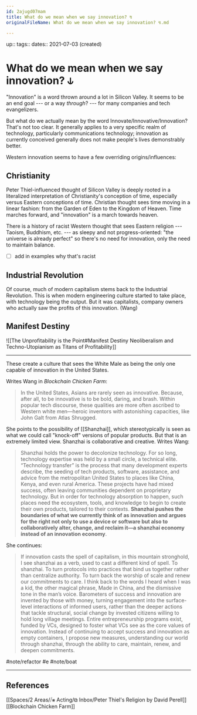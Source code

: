 ```yaml
---
id: 2ajugd07mam
title: What do we mean when we say innovation? ↯
originalFileName: What do we mean when we say innovation? ↯.md

---
```


up::
tags::
dates:: 2021-07-03 (created)

# What do we mean when we say innovation? ⫝

"Innovation" is a word thrown around a lot in Silicon Valley. It seems to be an end goal --- or a way *through*? --- for many companies and tech evangelizers.

But what do we actually mean by the word Innovate/Innovative/Innovation? That's not too clear. It generally applies to a very specific realm of technology, particularly communications technology; innovation as currently conceived generally does not make people's lives demonstrably better.

Western innovation seems to have a few overriding origins/influences:

## Christianity

Peter Thiel-influenced thought of Silicon Valley is deeply rooted in a literalized interpretation of Christianity's conception of time, especially versus Eastern conceptions of time. Christian thought sees time moving in a linear fashion: from the Garden of Eden to the Kingdom of Heaven. Time marches forward, and "innovation" is a march towards heaven.

There is a history of racist Western thought that sees Eastern religion --- Taoism, Buddhism, etc. --- as sleepy and not progress-oriented: "the universe is already perfect" so there's no need for innovation, only the need to maintain balance.

* [ ] add in examples why that's racist

## Industrial Revolution

Of course, much of modern capitalism stems back to the Industrial Revolution. This is when modern engineering culture started to take place, with technology being the output. But it was capitalists, company owners who actually saw the profits of this innovation. (Wang)

## Manifest Destiny

![[The Unprofitability is the Point#Manifest Destiny Neoliberalism and Techno-Utopianism as Titans of Profitability]]

***

These create a culture that sees the White Male as being the only one capable of innovation in the United States.

Writes Wang in *Blockchain Chicken Farm*:

> In the United States, Asians are rarely seen as innovative. Because, after all, to be innovative is to be bold, daring, and brash. Within popular tech discourse, these qualities are more often ascribed to Western white men—heroic inventors with astonishing capacities, like John Galt from Atlas Shrugged.

She points to the possibility of [[Shanzhai]], which stereotypically is seen as what we could call "knock-off" versions of popular products. But that is an extremely limited view. Shanzhai is collaborative and creative. Writes Wang:

> Shanzhai holds the power to decolonize technology. For so long, technology expertise was held by a small circle, a technical elite. “Technology transfer” is the process that many development experts describe, the seeding of tech products, software, assistance, and advice from the metropolitan United States to places like China, Kenya, and even rural America. These projects have had mixed success, often leaving communities dependent on proprietary technology. But in order for technology absorption to happen, such places need the ecosystem, tools, and knowledge to begin to create their own products, tailored to their contexts. **Shanzhai pushes the boundaries of what we currently think of as innovation and argues for the right not only to use a device or software but also to collaboratively alter, change, and reclaim it—a shanzhai economy instead of an innovation economy**.

She continues:

> If innovation casts the spell of capitalism, in this mountain stronghold, I see shanzhai as a verb, used to cast a different kind of spell. To shanzhai. To turn protocols into practices that bind us together rather than centralize authority. To turn back the worship of scale and renew our commitments to care. I think back to the words I heard when I was a kid, the other magical phrase, Made in China, and the dismissive tone in the man’s voice. Barometers of success and innovation are invented by those with money, turning engagement into the surface-level interactions of informed users, rather than the deeper actions that tackle structural, social change by invested citizens willing to hold long village meetings. Entire entrepreneurship programs exist, funded by VCs, designed to foster what VCs see as the core values of innovation. Instead of continuing to accept success and innovation as empty containers, I propose new measures, understanding our world through shanzhai, through the ability to care, maintain, renew, and deepen commitments.

#note/refactor
#e
#note/boat

***

## References

[[Spaces/2 Areas/⧸⨳ Acting/⧉ Inbox/Peter Thiel's Religion by David Perell]]
[[Blockchain Chicken Farm]]
